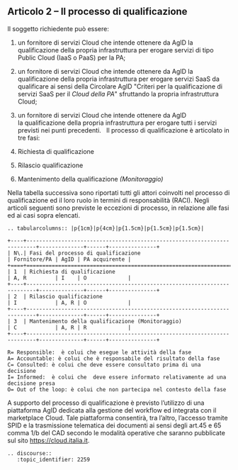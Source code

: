 ## Articolo 2 – Il processo di qualificazione

Il soggetto richiedente può essere:

1. un fornitore di servizi Cloud che intende ottenere da AgID la
   qualificazione della propria infrastruttura per erogare servizi 
   di tipo Public Cloud (IaaS o PaaS) per la PA;

2. un fornitore di servizi Cloud che intende ottenere da AgID la
   qualificazione della propria infrastruttura per erogare servizi SaaS da qualificare 
   ai sensi della Circolare AgID "Criteri per la qualificazione di servizi SaaS per il *Cloud della PA*" 
   sfruttando la propria infrastruttura Cloud;
  
3. un fornitore di servizi Cloud che intende ottenere da AgID la qualificazione della propria infrastruttura 
   per erogare tutti i servizi previsti nei punti precedenti.
   
Il processo di qualificazione è articolato in tre fasi:

1. Richiesta di qualificazione

2. Rilascio qualificazione

3. Mantenimento della qualificazione *(Monitoraggio)*

Nella tabella successiva sono riportati tutti gli attori coinvolti nel processo
di qualificazione ed il loro ruolo in termini di responsabilità (RACI). Negli
articoli seguenti sono previste le eccezioni di processo, in relazione alle
fasi ed ai casi sopra elencati.

```eval_rst
.. tabularcolumns:: |p{1cm}|p{4cm}|p{1.5cm}|p{1.5cm}|p{1.5cm}|

+----+-------------------------------------------------------------------------+--------------+------+---------------+
| N\.| Fasi del processo di qualificazione                                     | Fornitore/PA | AgID | PA acquirente |
+====+=========================================================================+==============+======+===============+
| 1  | Richiesta di qualificazione                                             | A, R         | I    | O             |
+----+-------------------------------------------------------------------------+--------------+------+---------------+
| 2  | Rilascio qualificazione                                                 | I            | A, R | O             |
+----+-------------------------------------------------------------------------+--------------+------+---------------+
| 3  | Mantenimento della qualificazione (Monitoraggio)                        | C            | A, R | R             |
+----+-------------------------------------------------------------------------+--------------+------+---------------+
```

```
R= Responsible:  è colui che esegue le attività della fase
A= Accountable: è colui che è responsabile del risultato della fase
C= Consulted: è colui che deve essere consultato prima di una decisione
I= Informed:  è colui che  deve essere informato relativamente ad una decisione presa
O= Out of the loop: è colui che non partecipa nel contesto della fase
```

A supporto del processo di qualificazione è previsto l’utilizzo di una
piattaforma AgID dedicata alla gestione del workflow ed integrata con il
marketplace Cloud. Tale piattaforma consentirà, tra l’altro, l’accesso tramite
SPID e la trasmissione telematica dei documenti ai sensi degli art.45 e 65
comma 1/b del CAD secondo le modalità operative che saranno pubblicate sul sito https://cloud.italia.it.

```eval_rst
.. discourse::
   :topic_identifier: 2259
```
